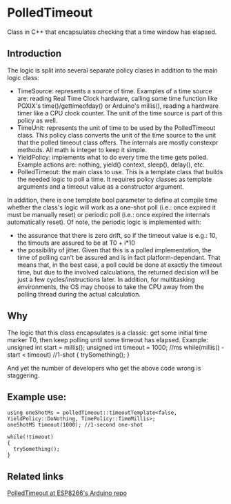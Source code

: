 # PolledTimeout

Class in C++ that encapsulates checking that a time window has elapsed.

## Introduction

The logic is split into several separate policy clases in addition to the main logic class:
- TimeSource: represents a source of time. Examples of a time source are: reading Real Time Clock hardware, calling some time function like POXIX's time()/gettimeofday() or Arduino's millis(), reading a hardware timer like a CPU clock counter. The unit of the time source is part of this policy as well.
- TimeUnit: represents the unit of time to be used by the PolledTimeout class. This policy class converts the unit of the time source to the unit that the polled timeout class offers. The internals are mostly constexpr methods. All math is integer to keep it simple.
- YieldPolicy: implements what to do every time the time gets polled. Example actions are: nothing, yield() context, sleep(), delay(), etc.
- PolledTimeout: the main class to use. This is a template class that builds the needed logic to poll a time. It requires policy classes as template arguments and a timeout value as a constructor argument.

In addition, there is one template bool parameter to define at compile time whether the class's logic will work as a one-shot poll (i.e.: once expired it must be manually reset) or periodic poll (i.e.: once expired the internals automatically reset).
Of note, the periodic logic is implemented with:
- the assurance that there is zero drift, so if the timeout value is e.g.: 10, the timouts are assured to be at T0 + i*10
- the possibility of jitter. Given that this is a polled implementation, the time of polling can't be assured and is in fact platform-dependant. That means that, in the best case, a poll could be done at exactly the timeout time, but due to the involved calculations, the returned decision will be just a few cycles/instructions later. In addition, for multitasking environments, the OS may choose to take the CPU away from the polling thread during the actual calculation.

## Why

The logic that this class encapsulates is a classic: get some initial time marker T0, then keep polling until some timeout has elapsed.
Example:
    unsigned int start = millis();
    unsigned int timeout = 1000; //ms
    while(millis() - start < timeout) //1-shot
    {
      trySomething();
    }

And yet the number of developers who get the above code wrong is staggering.

## Example use:

    using oneShotMs = polledTimeout::timeoutTemplate<false, YieldPolicy::DoNothing, TimePolicy::TimeMillis>;
    oneShotMS timeout(1000); //1-second one-shot

    while(!timeout)
    {
      trySomething();
    }

## Related links
[PolledTimeout at ESP8266's Arduino repo](https://github.com/esp8266/Arduino/blob/master/cores/esp8266/PolledTimeout.h)
